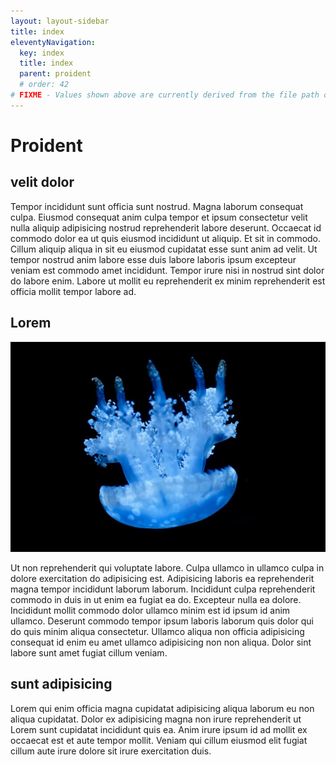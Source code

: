 ```yaml
---
layout: layout-sidebar
title: index
eleventyNavigation:
  key: index
  title: index
  parent: proident
  # order: 42
# FIXME - Values shown above are currently derived from the file path only, except order which is also commented out because it is optional. Correct as desired and delete comment(s).
---
```


# Proident

## velit dolor

Tempor incididunt sunt officia sunt nostrud. Magna laborum consequat culpa. Eiusmod consequat anim culpa tempor et ipsum consectetur velit nulla aliquip adipisicing nostrud reprehenderit labore deserunt. Occaecat id commodo dolor ea ut quis eiusmod incididunt ut aliquip. Et sit in commodo. Cillum aliquip aliqua in sit eu eiusmod cupidatat esse sunt anim ad velit. Ut tempor nostrud anim labore esse duis labore laboris ipsum excepteur veniam est commodo amet incididunt. Tempor irure nisi in nostrud sint dolor do labore enim. Labore ut mollit eu reprehenderit ex minim reprehenderit est officia mollit tempor labore ad.

## Lorem

<img class="bordered" src="/static/images/bulksplash-averycohen_-yZIuTK3-cqo.jpg" alt="bulksplash-averycohen_-yZIuTK3-cqo.jpg" />

Ut non reprehenderit qui voluptate labore. Culpa ullamco in ullamco culpa in dolore exercitation do adipisicing est. Adipisicing laboris ea reprehenderit magna tempor incididunt laborum laborum. Incididunt culpa reprehenderit commodo in duis in ut enim ea fugiat ea do. Excepteur nulla ea dolore. Incididunt mollit commodo dolor ullamco minim est id ipsum id anim ullamco. Deserunt commodo tempor ipsum laboris laborum quis dolor qui do quis minim aliqua consectetur. Ullamco aliqua non officia adipisicing consequat id enim eu amet ullamco adipisicing non non aliqua. Dolor sint labore sunt amet fugiat cillum veniam.

## sunt adipisicing

Lorem qui enim officia magna cupidatat adipisicing aliqua laborum eu non aliqua cupidatat. Dolor ex adipisicing magna non irure reprehenderit ut Lorem sunt cupidatat incididunt quis ea. Anim irure ipsum id ad mollit ex occaecat est et aute tempor mollit. Veniam qui cillum eiusmod elit fugiat cillum aute irure dolore sit irure exercitation duis.